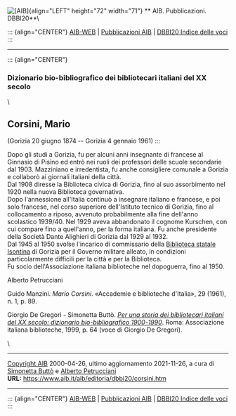 ![\[AIB\]](/aib/wi/aibv72.gif){align="LEFT" height="72" width="71"}
** AIB. Pubblicazioni. DBBI20**\

::: {align="CENTER"}
[AIB-WEB](/) \| [Pubblicazioni AIB](/pubblicazioni/) \| [DBBI20 Indice
delle voci](dbbi20.htm)
:::

------------------------------------------------------------------------

::: {align="CENTER"}
### Dizionario bio-bibliografico dei bibliotecari italiani del XX secolo

\

## Corsini, Mario

(Gorizia 20 giugno 1874 -- Gorizia 4 gennaio 1961)
:::

Dopo gli studi a Gorizia, fu per alcuni anni insegnante di francese al
Ginnasio di Pisino ed entrò nei ruoli dei professori delle scuole
secondarie dal 1903. Mazziniano e irredentista, fu anche consigliere
comunale a Gorizia e collaborò ai giornali italiani della città.\
Dal 1908 diresse la Biblioteca civica di Gorizia, fino al suo
assorbimento nel 1920 nella nuova Biblioteca governativa.\
Dopo l\'annessione all\'Italia continuò a insegnare italiano e francese,
e poi solo francese, nel corso superiore dell\'Istituto tecnico di
Gorizia, fino al collocamento a riposo, avvenuto probabilmente alla fine
dell\'anno scolastico 1939/40. Nel 1929 aveva abbandonato il cognome
Kurschen, con cui compare fino a quell\'anno, per la forma italiana. Fu
anche presidente della Società Dante Alighieri di Gorizia dal 1929 al
1932.\
Dal 1945 al 1950 svolse l\'incarico di commissario della [Biblioteca
statale Isontina](/aib/stor/teche/go-sta.htm) di Gorizia per il Governo
militare alleato, in condizioni particolarmente difficili per la città e
per la Biblioteca.\
Fu socio dell\'Associazione italiana biblioteche nel dopoguerra, fino al
1950.

Alberto Petrucciani

Guido Manzini. *Mario Corsini*. «Accademie e biblioteche d\'Italia», 29
(1961), n. 1, p. 89.

Giorgio De Gregori - Simonetta Buttò. [*Per una storia dei bibliotecari
italiani del XX secolo: dizionario bio-bibliografico
1900-1990*](/aib/editoria/pub065.htm). Roma: Associazione italiana
biblioteche, 1999, p. 64 (voce di Giorgio De Gregori).

\

------------------------------------------------------------------------

[Copyright AIB](/su-questo-sito/dichiarazione-di-copyright-aib-web/)
2000-04-26, ultimo aggiornamento 2021-11-26, a cura di [Simonetta
Buttò](/aib/redazione3.htm) e [Alberto
Petrucciani](/su-questo-sito/redazione-aib-web/)\
**URL:** https://www.aib.it/aib/editoria/dbbi20/corsini.htm

------------------------------------------------------------------------

::: {align="CENTER"}
[AIB-WEB](/) \| [Pubblicazioni AIB](/pubblicazioni/) \| [DBBI20 Indice
delle voci](dbbi20.htm)
:::
